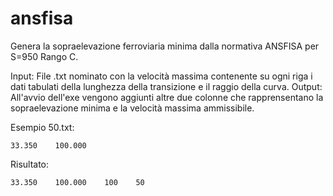 # ansfisa
Genera la sopraelevazione ferroviaria minima dalla normativa ANSFISA per S=950 Rango C.

Input: File .txt nominato con la velocità massima contenente su ogni riga i dati tabulati della lunghezza della transizione e il raggio della curva.
Output: All'avvio dell'exe vengono aggiunti altre due colonne che rapprensentano la sopraelevazione minima e la velocità massima ammissibile.

Esempio 50.txt:
```
33.350    100.000
```
Risultato:
```
33.350    100.000    100    50
```
